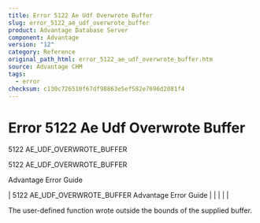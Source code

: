 ```yaml
---
title: Error 5122 Ae Udf Overwrote Buffer
slug: error_5122_ae_udf_overwrote_buffer
product: Advantage Database Server
component: Advantage
version: "12"
category: Reference
original_path_html: error_5122_ae_udf_overwrote_buffer.htm
source: Advantage CHM
tags:
  - error
checksum: c130c726510f67df98863e5ef582e7696d2081f4
---
```


# Error 5122 Ae Udf Overwrote Buffer

5122 AE\_UDF\_OVERWROTE\_BUFFER

5122 AE\_UDF\_OVERWROTE\_BUFFER

Advantage Error Guide

| 5122 AE\_UDF\_OVERWROTE\_BUFFER  Advantage Error Guide |  |  |  |  |

The user-defined function wrote outside the bounds of the supplied buffer.
